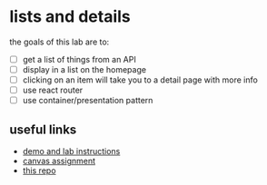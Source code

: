 # lists and details
the goals of this lab are to:
 - [ ] get a list of things from an API
 - [ ] display in a list on the homepage
 - [ ] clicking on an item will take you to a detail page with more info
 - [ ] use react router
 - [ ] use container/presentation pattern 

## useful links
 - [demo and lab instructions](https://github.com/alchemycodelab/alchemy-fsjs-june-2021/tree/main/05_react/02_lists)
 - [canvas assignment](https://canvas.instructure.com/courses/3106948/assignments/23310045?module_item_id=49574531)
 - [this repo](https://github.com/tif-calin/felab02-listsanddetails)
